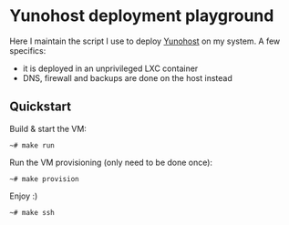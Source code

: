 # Yunohost deployment playground

Here I maintain the script I use to deploy [Yunohost](https://yunohost.org/) on my system.
A few specifics:
 - it is deployed in an unprivileged LXC container
 - DNS, firewall and backups are done on the host instead

## Quickstart

Build & start the VM:
```
~# make run
```

Run the VM provisioning (only need to be done once):
```
~# make provision
```

Enjoy :)
```
~# make ssh
```
